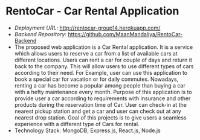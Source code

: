 # RentoCar - Car Rental Application
* *Deployment URL*: http://rentocar-group14.herokuapp.com/
* *Backend Repository*: https://github.com/MaanMandaliya/RentoCar-Backend
* The proposed web application is a Car Rental application. It is a service which allows users to reserve a car from a list of available cars at different locations. Users can rent a car for couple of days and return it back to the company. This will allow users to use different types of cars according to their need. For Example, user can use this application to book a special car for vacation or for daily commutes. Nowadays, renting a car has become a popular among people than buying a car with a hefty maintenance every month. Purpose of this application is to provide user a car according to requirements with insurance and other products during the reservation time of Car. User can check-in at the nearest pickup station and get a car and user can check out at any nearest drop station. Goal of this projects is to give users a seamless experience with a different type of Cars for rental.
* Technology Stack: MongoDB, Express.js, React.js, Node.js
